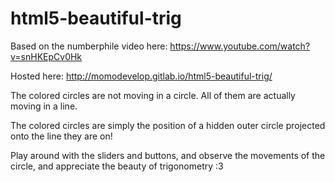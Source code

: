 # html5-beautiful-trig



Based on the numberphile video here: https://www.youtube.com/watch?v=snHKEpCv0Hk

Hosted here: http://momodevelop.gitlab.io/html5-beautiful-trig/

The colored circles are not moving in a circle. 
All of them are actually moving in a line. 

The colored circles are simply the position of a hidden outer circle projected onto the line they are on!

Play around with the sliders and buttons, and observe the movements of the circle, and appreciate the beauty of trigonometry :3
